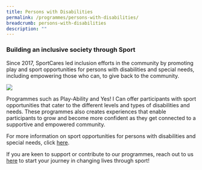 ```yaml
---
title: Persons with Disabilities
permalink: /programmes/persons-with-disabilities/
breadcrumb: persons-with-disabilities
description: ""
---
```

### Building an inclusive society through Sport

Since 2017, SportCares led inclusion efforts in the community by promoting play and sport opportunities for persons with disabilities and special needs, including empowering those who can, to give back to the community. 

![](/images/Inclusive_Sports_Festival.jpg)

Programmes such as Play-Ability and Yes! I Can offer participants with sport opportunities that cater to the different levels and types of disabilities and needs. These programmes also creates experiences that enable participants to grow and become more confident as they get connected to a supportive and empowered community. 

For more information on sport opportunities for persons with disabilities and special needs, click [here](/persons-with-disabilities/disability-sports-master-plan/).

If you are keen to support or contribute to our programmes, reach out to us [here](mailto:sportcares@sport.gov.sg)  to start your journey in changing lives through sport!